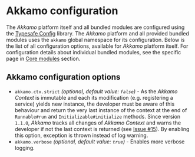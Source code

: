 # Akkamo configuration

The *Akkamo* platform itself and all bundled modules are configured using the
[Typesafe Config](https://github.com/typesafehub/config) library. The *Akkamo* platform and all
provided bundled modules uses the `akkamo` global namespace for its configuration. Below is the list
of all configuration options, available for *Akkamo* platform itself. For configuration details
about individual bundled modules, see the specific page in [Core modules](modules/index.md) section.

## Akkamo configuration options

- `akkamo.ctx.strict` *(optional, default value: `false`)* - As the *Akkamo Context* is immutable
  and each its modification (e.g. registering a service) yields new instance, the developer must
  be aware of this behaviour and return the very last instance of the context at the end of
  `Runnable#run` and `Initializable#initialize` methods. Since version `1.1.0`, *Akkamo* tracks all
  changes of *Akkamo Context* and warns the developer if not the last context is returned
  (see [Issue #15](https://github.com/akkamo/akkamo/issues/15)). By enabling this option, exception
  is thrown instead of log warning.
- `akkamo.verbose` *(optional, default value: `true`)* - Enables more verbose logging.